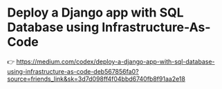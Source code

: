 # Deploy a Django app with SQL Database using Infrastructure-As-Code

👉 https://medium.com/codex/deploy-a-django-app-with-sql-database-using-infrastructure-as-code-deb567856fa0?source=friends_link&sk=3d7d098ff4f04bbd6740fb8f91aa2e18
